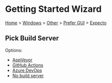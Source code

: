 <!--
GENERATED FILE - DO NOT EDIT
This file was generated by [MarkdownSnippets](https://github.com/SimonCropp/MarkdownSnippets).
Source File: /docs/mdsource/wiz/Windows_Other_Gui_Expecto.source.md
To change this file edit the source file and then run MarkdownSnippets.
-->

# Getting Started Wizard

[Home](/docs/wiz/readme.md) > [Windows](Windows.md) > [Other](Windows_Other.md) > [Prefer GUI](Windows_Other_Gui.md) > [Expecto](Windows_Other_Gui_Expecto.md)

## Pick Build Server

Options:
 * [AppVeyor](Windows_Other_Gui_Expecto_AppVeyor.md)
 * [GitHub Actions](Windows_Other_Gui_Expecto_GitHubActions.md)
 * [Azure DevOps](Windows_Other_Gui_Expecto_AzureDevOps.md)
 * [No build server](Windows_Other_Gui_Expecto_None.md)
